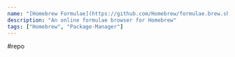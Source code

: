 ```yaml
---
name: "[Homebrew Formulae](https://github.com/Homebrew/formulae.brew.sh)"
description: "An online formulae browser for Homebrew"
tags: ["Homebrew", "Package-Manager"]
---
```

#repo